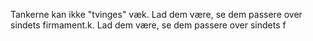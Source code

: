 Tankerne kan ikke "tvinges" væk. Lad dem være, se dem passere over sindets firmament.k. Lad dem være, se dem passere over sindets f